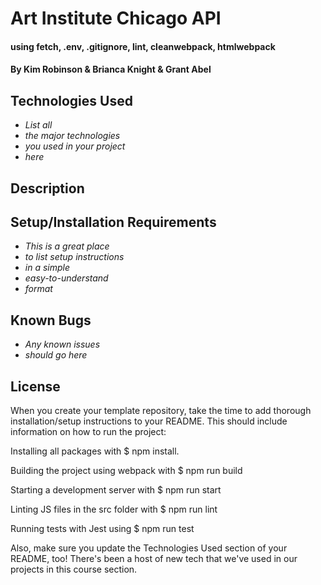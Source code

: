 # Art Institute Chicago API

#### using fetch, .env, .gitignore, lint, cleanwebpack, htmlwebpack 

#### By Kim Robinson & Brianca Knight & Grant Abel

## Technologies Used

* _List all_
* _the major technologies_
* _you used in your project_
* _here_

## Description

## Setup/Installation Requirements

* _This is a great place_
* _to list setup instructions_
* _in a simple_
* _easy-to-understand_
* _format_

## Known Bugs

* _Any known issues_
* _should go here_

## License

When you create your template repository, take the time to add thorough installation/setup instructions to your README. This should include information on how to run the project:

Installing all packages with $ npm install.

Building the project using webpack with $ npm run build

Starting a development server with $ npm run start

Linting JS files in the src folder with $ npm run lint

Running tests with Jest using $ npm run test

Also, make sure you update the Technologies Used section of your README, too! There's been a host of new tech that we've used in our projects in this course section.